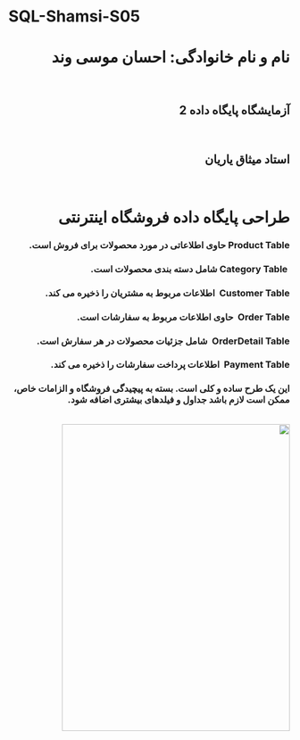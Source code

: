# SQL-Shamsi-S05
<h1 dir="rtl">نام و نام خانوادگی: احسان موسی وند</h1>
<br>
<h2 dir="rtl">آزمایشگاه پایگاه داده 2</h2>
<br>
<h2 dir="rtl">استاد میثاق یاریان</h2>
<br>
<div dir="rtl">
<h1 dir="rtl">طراحی پایگاه داده فروشگاه اینترنتی</h1>
<h3 dir="rtl">Product Table حاوی اطلاعاتی در مورد محصولات برای فروش است.</h3>
<h3 dir="rtl">&nbsp;Category Table شامل دسته بندی محصولات است.</h3>
<h3 dir="rtl">Customer Table&nbsp; اطلاعات مربوط به مشتریان را ذخیره می کند.</h3>
<h3 dir="rtl">Order Table&nbsp; حاوی اطلاعات مربوط به سفارشات است.</h3>
<h3 dir="rtl">OrderDetail Table&nbsp; شامل جزئیات محصولات در هر سفارش است.</h3>
<h3 dir="rtl">Payment Table&nbsp; اطلاعات پرداخت سفارشات را ذخیره می کند.</h3>
<h3 dir="rtl">این یک طرح ساده و کلی است. بسته به پیچیدگی فروشگاه و الزامات خاص، ممکن است لازم باشد جداول و فیلدهای بیشتری اضافه شود.</h3>
<br>
<img src="https://github.com/Ehsan80085/SQL-Shamsi-S05/assets/162964765/baf91f8a-b4ba-4739-99b6-839e3b484e5f" align="center" height="550" width="90%"/>
</div>

